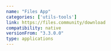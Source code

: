 ```yaml
---
name: "Files App"
categories: ['utils-tools']
link: https://files.community/download
compatibility: native
versionFrom: "3.3.0.0"
type: applications
---
```


